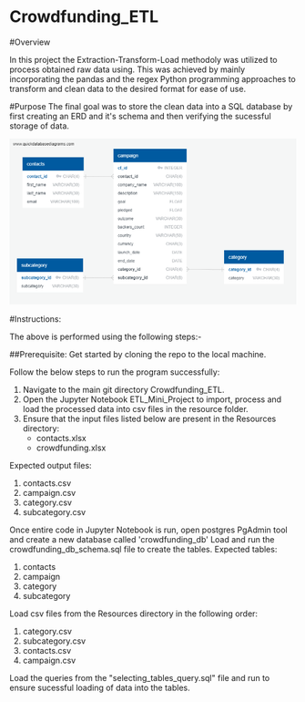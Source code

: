 # Crowdfunding_ETL

#Overview

 In this project the Extraction-Transform-Load methodoly was utilized to process obtained raw data using. This was achieved by mainly incorporating the pandas and the regex Python programming approaches to transform and clean data to the desired format for ease of use.

#Purpose
The final goal was to store the clean data into a SQL database by first creating an ERD and it's schema and then verifying the sucessful storage of data. 

![Local Image](crowdfunding_db_ERD.png)



#Instructions:

The above is performed using the following steps:-

##Prerequisite:
Get started by cloning the repo to the local machine. 

Follow the below steps to run the program successfully:
1. Navigate to the main git directory Crowdfunding_ETL.
2. Open the Jupyter Notebook ETL_Mini_Project to import, process and load the processed data into csv files in the resource folder. 
3. Ensure that the input files listed below are present in the Resources directory:
    - contacts.xlsx
    - crowdfunding.xlsx

Expected output files:
1. contacts.csv
2. campaign.csv
3. category.csv
4. subcategory.csv

Once entire code in Jupyter Notebook is run, open postgres PgAdmin tool and create a new database called 'crowdfunding_db' 
Load and run the crowdfunding_db_schema.sql file to create the tables. 
Expected tables:
1. contacts
2. campaign
3. category
4. subcategory

Load csv files from the Resources directory in the following order:
1. category.csv
2. subcategory.csv
3. contacts.csv
4. campaign.csv

Load the queries from the "selecting_tables_query.sql" file and run to ensure sucessful loading of data into the tables. 
